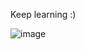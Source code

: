 Keep learning :)

![image](https://github.com/frodrigues404/kubernetes/assets/57274349/f024465b-2bad-4e7a-8e8b-71739f668dcc)
